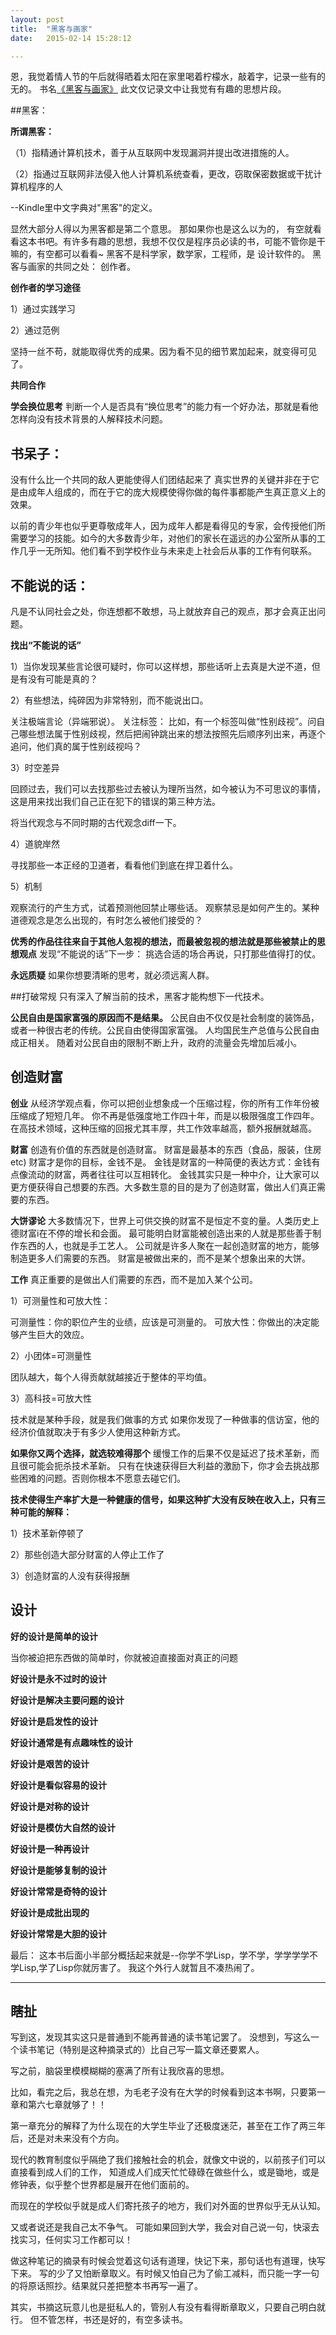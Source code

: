 ```yaml
---
layout: post
title:  "黑客与画家"
date:   2015-02-14 15:28:12

---
```

恩，我觉着情人节的午后就得晒着太阳在家里喝着柠檬水，敲着字，记录一些有的无的。 
书名[《黑客与画家》](http://book.douban.com/subject/6021440/)
此文仅记录文中让我觉有有趣的思想片段。

##黑客：

**所谓黑客：**

（1）指精通计算机技术，善于从互联网中发现漏洞并提出改进措施的人。
 
（2）指通过互联网非法侵入他人计算机系统查看，更改，窃取保密数据或干扰计算机程序的人

--Kindle里中文字典对"黑客"的定义。

显然大部分人得以为黑客都是第二个意思。 那如果你也是这么以为的， 有空就看看这本书吧。有许多有趣的思想，我想不仅仅是程序员必读的书，可能不管你是干嘛的，有空都可以看看~
黑客不是科学家，数学家，工程师，是 设计软件的。
黑客与画家的共同之处： 创作者。 

**创作者的学习途径**

1）通过实践学习

2）通过范例

坚持一丝不苟，就能取得优秀的成果。因为看不见的细节累加起来，就变得可见了。

**共同合作**

**学会换位思考**
判断一个人是否具有“换位思考”的能力有一个好办法，那就是看他怎样向没有技术背景的人解释技术问题。

## 书呆子：

没有什么比一个共同的敌人更能使得人们团结起来了
真实世界的关键并非在于它是由成年人组成的，而在于它的庞大规模使得你做的每件事都能产生真正意义上的效果。

以前的青少年也似乎更尊敬成年人，因为成年人都是看得见的专家，会传授他们所需要学习的技能。如今的大多数青少年，对他们的家长在遥远的办公室所从事的工作几乎一无所知。他们看不到学校作业与未来走上社会后从事的工作有何联系。 

## 不能说的话：
凡是不认同社会之处，你连想都不敢想，马上就放弃自己的观点，那才会真正出问题。

**找出“不能说的话”**

1）当你发现某些言论很可疑时，你可以这样想，那些话听上去真是大逆不道，但是有没有可能是真的？ 

2）有些想法，纯碎因为非常特别，而不能说出口。

关注极端言论（异端邪说）。
关注标签： 比如，有一个标签叫做“性别歧视”。问自己哪些想法属于性别歧视，然后把闹钟跳出来的想法按照先后顺序列出来，再逐个追问，他们真的属于性别歧视吗？ 

3）时空差异

回顾过去，我们可以去找那些过去被认为理所当然，如今被认为不可思议的事情，这是用来找出我们自己正在犯下的错误的第三种方法。

将当代观念与不同时期的古代观念diff一下。

4）道貌岸然

寻找那些一本正经的卫道者，看看他们到底在捍卫着什么。 

5）机制

观察流行的产生方式，试着预测他回禁止哪些话。
观察禁忌是如何产生的。某种道德观念是怎么出现的，有时怎么被他们接受的？ 

**优秀的作品往往来自于其他人忽视的想法，而最被忽视的想法就是那些被禁止的思想观点**
发现“不能说的话”下一步：
挑选合适的场合再说，只打那些值得打的仗。

**永远质疑**
如果你想要清晰的思考，就必须远离人群。

##打破常规
只有深入了解当前的技术，黑客才能构想下一代技术。

**公民自由是国家富强的原因而不是结果。**
公民自由不仅仅是社会制度的装饰品，或者一种很古老的传统。公民自由使得国家富强。
人均国民生产总值与公民自由成正相关。
随着对公民自由的限制不断上升，政府的流量会先增加后减小。

## 创造财富
**创业**
从经济学观点看，你可以把创业想象成一个压缩过程，你的所有工作年份被压缩成了短短几年。 你不再是低强度地工作四十年，而是以极限强度工作四年。在高技术领域，这种压缩的回报尤其丰厚，共工作效率越高，额外报酬就越高。

**财富** 
创造有价值的东西就是创造财富。 
财富是最基本的东西（食品，服装，住房etc) 
财富才是你的目标，金钱不是。 
金钱是财富的一种简便的表达方式：金钱有点像流动的财富，两者往往可以互相转化。 
金钱其实只是一种中介，让大家可以更方便获得自己想要的东西。大多数生意的目的是为了创造财富，做出人们真正需要的东西。 

**大饼谬论**
大多数情况下，世界上可供交换的财富不是恒定不变的量。人类历史上德财富i在不停的增长和会面。
最可能明白财富能被创造出来的人就是那些善于制作东西的人，也就是手工艺人。
公司就是许多人聚在一起创造财富的地方，能够制造更多人们需要的东西。 
财富是被做出来的，而不是某个想象出来的大饼。

**工作**
真正重要的是做出人们需要的东西，而不是加入某个公司。
 
1）可测量性和可放大性： 

可测量性：你的职位产生的业绩，应该是可测量的。 
可放大性：你做出的决定能够产生巨大的效应。

2）小团体=可测量性

团队越大，每个人得贡献就越接近于整体的平均值。

3）高科技=可放大性

技术就是某种手段，就是我们做事的方式
如果你发现了一种做事的信访室，他的经济价值就取决于有多少人使用这种新方式。

**如果你又两个选择，就选较难得那个**
缓慢工作的后果不仅是延迟了技术革新，而且很可能会扼杀技术革新。 
只有在快速获得巨大利益的激励下，你才会去挑战那些困难的问题。否则你根本不愿意去碰它们。

**技术使得生产率扩大是一种健康的信号，如果这种扩大没有反映在收入上，只有三种可能的解释：**

1）技术革新停顿了

2）那些创造大部分财富的人停止工作了

3）创造财富的人没有获得报酬

## 设计

**好的设计是简单的设计**

当你被迫把东西做的简单时，你就被迫直接面对真正的问题

**好设计是永不过时的设计**

**好设计是解决主要问题的设计**

**好设计是启发性的设计**

**好设计通常是有点趣味性的设计**

**好设计是艰苦的设计**

**好设计是看似容易的设计**

**好设计是对称的设计**

**好设计是模仿大自然的设计**

**好设计是一种再设计**

**好设计是能够复制的设计**

**好设计常常是奇特的设计**

**好设计是成批出现的**

**好设计常常是大胆的设计**

最后： 
这本书后面小半部分概括起来就是--你学不学Lisp，学不学，学学学学不学Lisp,学了Lisp你就厉害了。
我这个外行人就暂且不凑热闹了。

*****

## 瞎扯
写到这，发现其实这只是普通到不能再普通的读书笔记罢了。 没想到，写这么一个读书笔记（特别是这种摘录式的）比自己写一篇文章还要累人。 

写之前，脑袋里模模糊糊的塞满了所有让我欣喜的思想。 

比如，看完之后，我总在想，为毛老子没有在大学的时候看到这本书啊，只要第一章和第六七章就够了！！

第一章充分的解释了为什么现在的大学生毕业了还极度迷茫，甚至在工作了两三年后，还是对未来没有个方向。 

现代的教育制度似乎隔绝了我们接触社会的机会，就像文中说的，以前孩子们可以直接看到成人们的工作， 知道成人们成天忙忙碌碌在做些什么，或是锄地，或是修钟表，似乎整个世界都是展开在他们面前的。 

而现在的学校似乎就是成人们寄托孩子的地方，我们对外面的世界似乎无从认知。

又或者说还是我自己太不争气。 可能如果回到大学，我会对自己说一句，快滚去找实习，任何实习工作都可以！ 

做这种笔记的摘录有时候会觉着这句话有道理，快记下来，那句话也有道理，快写下来。 写的少了又怕断章取义。有时候又怕自己为了偷工减料，而只能一字一句的将原话照抄。结果就只差把整本书再写一遍了。 

其实，书摘这玩意儿也是挺私人的，管别人有没有看得断章取义，只要自己明白就行。
但不管怎样，书还是好的，有空多读书。

